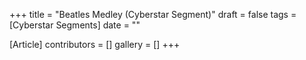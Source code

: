 +++
title = "Beatles Medley (Cyberstar Segment)"
draft = false
tags = [Cyberstar Segments]
date = ""

[Article]
contributors = []
gallery = []
+++